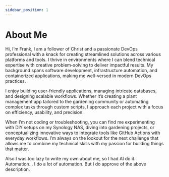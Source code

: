 ```yaml
---
sidebar_position: 1
---
```


# About Me

Hi, I’m Frank, I am a follower of Christ and a passionate DevOps professional with a knack for creating streamlined solutions across various platforms and tools. I thrive in environments where I can blend technical expertise with creative problem-solving to deliver impactful results. My background spans software development, infrastructure automation, and containerized applications, making me well-versed in modern DevOps practices.

I enjoy building user-friendly applications, managing intricate databases, and designing scalable workflows. Whether it’s creating a plant management app tailored to the gardening community or automating complex tasks through custom scripts, I approach each project with a focus on efficiency, usability, and precision.

When I’m not coding or troubleshooting, you can find me experimenting with DIY setups on my Synology NAS, diving into gardening projects, or conceptualizing innovative ways to integrate tools like GitHub Actions with everyday workflows. I’m always on the lookout for the next challenge that allows me to combine my technical skills with my passion for building things that matter.

Also I was too lazy to write my own about me, so I had AI do it. Automation... I do a lot of automation. But I do approve of the above description.


